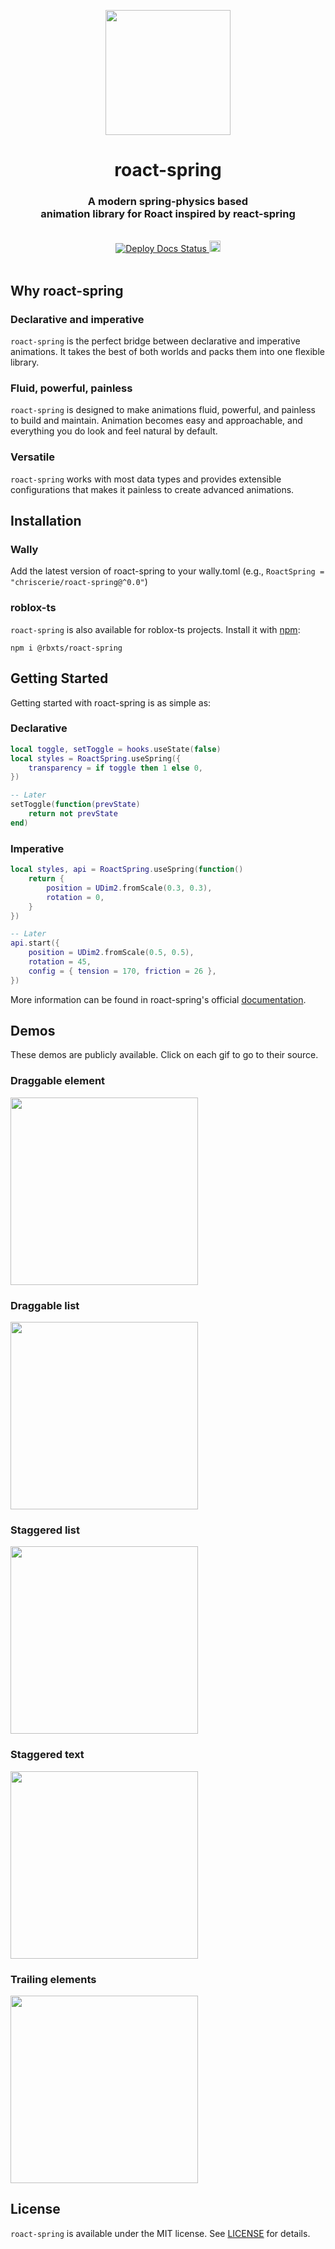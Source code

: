 <a href="https://www.chrisc.dev/roact-spring/">
  <p align="center">
    <img src="https://i.imgur.com/1Ta6WRv.png" width="200" />
  </p>
</a>

<h1 align="center">roact-spring</h1>
<h3 align="center">A modern spring-physics based </br> animation library for Roact inspired by react-spring</h3>

<br>

<div align="center">
  <a href="https://github.com/chriscerie/roact-spring/actions/workflows/docs.yml">
    <img src="https://github.com/chriscerie/roact-spring/workflows/docs/badge.svg" alt="Deploy Docs Status"/>
  </a>
  <a href="https://badge.fury.io/js/@rbxts%2Froact-spring">
    <img src="https://badge.fury.io/js/@rbxts%2Froact-spring.svg" alt="npm version" height="18">
  </a>
</div>

<br>

## Why roact-spring

### Declarative and imperative
`roact-spring` is the perfect bridge between declarative and imperative animations. It takes the best of both worlds and packs them into one flexible library.

### Fluid, powerful, painless
`roact-spring` is designed to make animations fluid, powerful, and painless to build and maintain. Animation becomes easy and approachable, and everything you do look and feel natural by default.

### Versatile
`roact-spring` works with most data types and provides extensible configurations that makes it painless to create advanced animations.

## Installation

### Wally

Add the latest version of roact-spring to your wally.toml (e.g., `RoactSpring = "chriscerie/roact-spring@^0.0"`)

### roblox-ts

`roact-spring` is also available for roblox-ts projects. Install it with [npm](https://www.npmjs.com/package/@rbxts/roact-spring):
```console
npm i @rbxts/roact-spring
```

## Getting Started

Getting started with roact-spring is as simple as:

### Declarative
```lua
local toggle, setToggle = hooks.useState(false)
local styles = RoactSpring.useSpring({
    transparency = if toggle then 1 else 0,
})

-- Later
setToggle(function(prevState)
    return not prevState
end)
```

### Imperative

```lua
local styles, api = RoactSpring.useSpring(function()
    return {
        position = UDim2.fromScale(0.3, 0.3),
        rotation = 0,
    }
})

-- Later
api.start({
    position = UDim2.fromScale(0.5, 0.5),
    rotation = 45,
    config = { tension = 170, friction = 26 },
})
```

More information can be found in roact-spring's official [documentation](https://www.chrisc.dev/roact-spring/).

## Demos

These demos are publicly available. Click on each gif to go to their source.

### Draggable element

<a href="stories/hooks/useSpringDrag.story.lua">
  <img src="https://media.giphy.com/media/R2bJ57MNTdP7vmP6Ez/giphy.gif" width="300" />
</a>

### Draggable list

<a href="stories/hooks/useSpringsList.story.lua">
  <img src="https://media.giphy.com/media/4qOEZ93YjhfKtSlx7b/giphy.gif" width="300" />
</a>

### Staggered list

<a href="stories/hooks/useTrailList.story.lua">
  <img src="https://media.giphy.com/media/XfG0GNKGCKang91lLN/giphy.gif" width="300" />
</a>

### Staggered text

<a href="stories/hooks/useTrailText.story.lua">
  <img src="https://media.giphy.com/media/9llkynmhlsUvZCupPz/giphy.gif" width="300" />
</a>

### Trailing elements
<a href="stories/hooks/useTrailFollow.story.lua">
  <img src="https://media.giphy.com/media/BS20XRr522AJgkCyZR/giphy.gif" width="300" />
</a>

## License

`roact-spring` is available under the MIT license. See [LICENSE](LICENSE) for details.